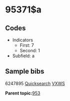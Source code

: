 # 95371$a

## Codes

-   Indicators
    -   First: 7
    -   Second: 1
-   Subfield: a

## Sample bibs

6247895 [Quicksearch](https://search.library.yale.edu/catalog/6247895) [VXWS](http://prodorbis.library.yale.edu:7014/vxws/GetHoldingsService?bibId=6247895)

**Parent topic:**[953](../../tags/953/953.md)

